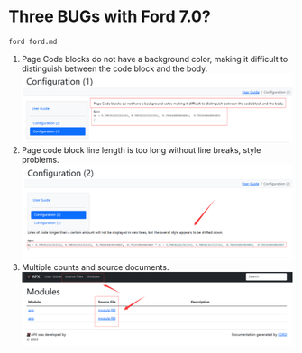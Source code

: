 # Three BUGs with Ford 7.0?

```sh
ford ford.md
```

1. Page Code blocks do not have a background color, making it difficult to distinguish between the code block and the body.
    ![1x](./media/1.png)
2. Page code block line length is too long without line breaks, style problems.
    ![2x](./media/2.png)
3. Multiple counts and source documents.
    ![3x](./media/3.png)
